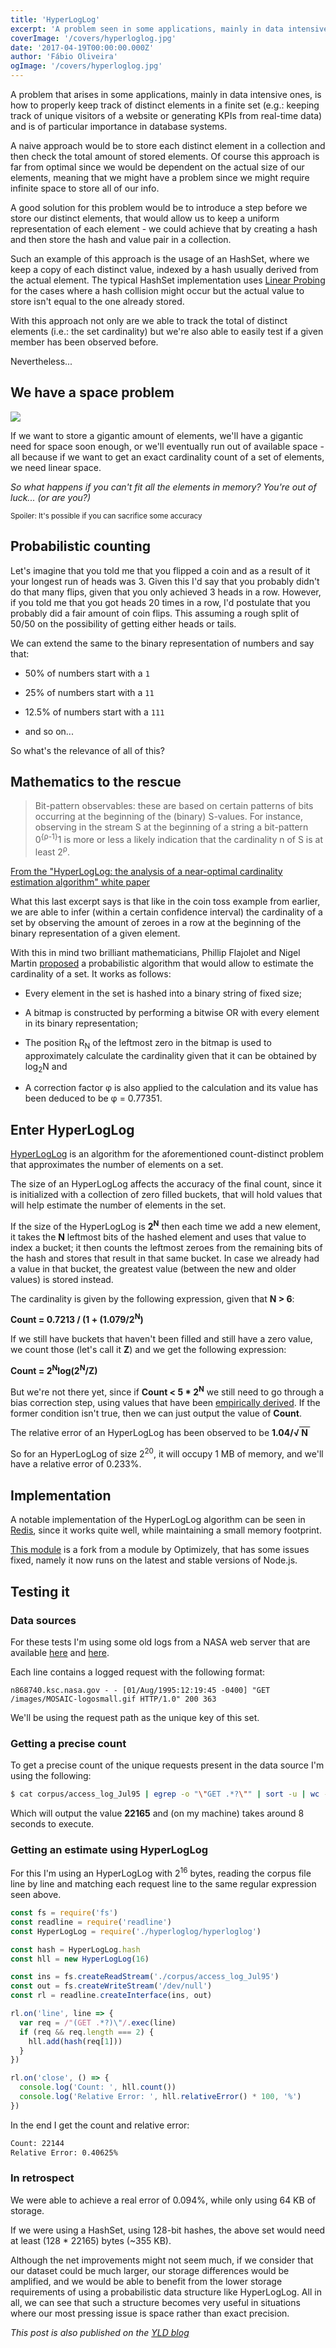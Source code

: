 ```yaml
---
title: 'HyperLogLog'
excerpt: 'A problem seen in some applications, mainly in data intensive ones, is how to properly keep track of distinct elements in a finite set and is of particular importance in database systems.'
coverImage: '/covers/hyperloglog.jpg'
date: '2017-04-19T00:00:00.000Z'
author: 'Fábio Oliveira'
ogImage: '/covers/hyperloglog.jpg'
---
```

A problem that arises in some applications, mainly in data intensive ones, is how to properly keep track of distinct elements in a finite set (e.g.: keeping track of unique visitors of a website or generating KPIs from real-time data) and is of particular importance in database systems.

A naive approach would be to store each distinct element in a collection and then check the total amount of stored elements. Of course this approach is far from optimal since we would be dependent on the actual size of our elements, meaning that we might have a problem since we might require infinite space to store all of our info.

A good solution for this problem would be to introduce a step before we store our distinct elements, that would allow us to keep a uniform representation of each element - we could achieve that by creating a hash and then store the hash and value pair in a collection.

Such an example of this approach is the usage of an HashSet, where we keep a copy of each distinct value, indexed by a hash usually derived from the actual element.
The typical HashSet implementation uses [Linear Probing][1] for the cases where a hash collision might occur but the actual value to store isn't equal to the one already stored.

With this approach not only are we able to track the total of distinct elements (i.e.: the set cardinality) but we're also able to easily test if a given member has been observed before.

Nevertheless...

## We have a space problem

![](//68.media.tumblr.com/tumblr_mbj1z8XQBI1rxdkjwo1_500.gif)

If we want to store a gigantic amount of elements, we'll have a gigantic need for space soon enough, or we'll eventually run out of available space - all because if we want to get an exact cardinality count of a set of elements, we need linear space.

_So what happens if you can't fit all the elements in memory? You're out of luck... (or are you?)_

<sub>Spoiler: It's possible if you can sacrifice some accuracy</sub>

## Probabilistic counting

Let's imagine that you told me that you flipped a coin and as a result of it your longest run of heads was 3. Given this I'd say that you probably didn't do that many flips, given that you only achieved 3 heads in a row.
However, if you told me that you got heads 20 times in a row, I'd postulate that you probably did a fair amount of coin flips. This assuming a rough split of 50/50 on the possibility of getting either heads or tails.

We can extend the same to the binary representation of numbers and say that:

* 50% of numbers start with a `1`

* 25% of numbers start with a `11`

* 12.5% of numbers start with a `111`

* and so on...


So what's the relevance of all of this?

## Mathematics to the rescue

<blockquote>
Bit-pattern observables: these are based on certain patterns of bits occurring at the beginning of the (binary) S-values. For instance, observing in the stream S at the beginning of a string a bit-pattern 0<sup>{&rho;-1}</sup>1 is more or less a likely indication that the cardinality n of S is at least 2<sup>&rho;</sup>.
</blockquote>

[From the "HyperLogLog: the analysis of a near-optimal
cardinality estimation algorithm" white paper][2]

What this last excerpt says is that like in the coin toss example from earlier, we are able to infer (within a certain confidence interval) the cardinality of a set by observing the amount of zeroes in a row at the beginning of the binary representation of a given element.

With this in mind two brilliant mathematicians, Phillip Flajolet and Nigel Martin [proposed][3] a probabilistic algorithm that would allow to estimate the cardinality of a set. It works as follows:

- Every element in the set is hashed into a binary string of fixed size;

- A bitmap is constructed by performing a bitwise OR with every element in its binary representation;

- The position R<sub>N</sub> of the leftmost zero in the bitmap is used to approximately calculate the cardinality given that it can be obtained by log<sub>2</sub>N and

- A correction factor &phi; is also applied to the calculation and its value has been deduced to be &phi; = 0.77351.

## Enter HyperLogLog

[HyperLogLog][2] is an algorithm for the aforementioned count-distinct problem that approximates the number of elements on a set.

The size of an HyperLogLog affects the accuracy of the final count, since it is initialized with a collection of zero filled buckets, that will hold values that will help estimate the number of elements in the set.

If the size of the HyperLogLog is **2<sup>N</sup>** then each time we add a new element, it takes the **N** leftmost bits of the  hashed element and uses that value to index a bucket; it then counts the leftmost zeroes from the remaining bits of the hash and stores that result in that same bucket.
In case we already had a value in that bucket, the greatest value (between the new and older values) is stored instead.

The cardinality is given by the following expression, given that **N > 6**:

**Count = 0.7213 / (1 + (1.079/2<sup>N</sup>)**

If we still have buckets that haven't been filled and still have a zero value, we count those (let's call it **Z**) and we get the following expression:

**Count = 2<sup>N</sup>log(2<sup>N</sup>/Z)**

But we're not there yet, since if **Count < 5 * 2<sup>N</sup>** we still need to go through a bias correction step, using values that have been [empirically derived][4]. If the former condition isn't true, then we can just output the value of **Count**.

The relative error of an HyperLogLog has been observed to be **1.04/&radic;<span style="text-decoration:overline;">&nbsp;N&nbsp;</span>**

So for an HyperLogLog of size 2<sup>20</sup>, it will occupy 1 MB of memory, and we'll have a relative error of 0.233%.

## Implementation

A notable implementation of the HyperLogLog algorithm can be seen in [Redis][5], since it works quite well, while maintaining a small memory footprint.

[This module][6] is a fork from a module by Optimizely, that has some issues fixed, namely it now runs on the latest and stable versions of Node.js.

## Testing it

### Data sources

For these tests I'm using some old logs from a NASA web server that are available [here][1] and [here][2].

Each line contains a logged request with the following format:

```
n868740.ksc.nasa.gov - - [01/Aug/1995:12:19:45 -0400] "GET /images/MOSAIC-logosmall.gif HTTP/1.0" 200 363
```

We'll be using the request path as the unique key of this set.

### Getting a precise count

To get a precise count of the unique requests present in the data source I'm using the following:

```sh
$ cat corpus/access_log_Jul95 | egrep -o "\"GET .*?\"" | sort -u | wc -l
```

Which will output the value **22165** and (on my machine) takes around 8 seconds to execute.

### Getting an estimate using HyperLogLog

For this I'm using an HyperLogLog with 2<sup>16</sup> bytes, reading the corpus file line by line and matching each request line to the same regular expression seen above.

```javascript
const fs = require('fs')
const readline = require('readline')
const HyperLogLog = require('./hyperloglog/hyperloglog')

const hash = HyperLogLog.hash
const hll = new HyperLogLog(16)

const ins = fs.createReadStream('./corpus/access_log_Jul95')
const out = fs.createWriteStream('/dev/null')
const rl = readline.createInterface(ins, out)

rl.on('line', line => {
  var req = /"(GET .*?)\"/.exec(line)
  if (req && req.length === 2) {
    hll.add(hash(req[1]))
  }
})

rl.on('close', () => {
  console.log('Count: ', hll.count())
  console.log('Relative Error: ', hll.relativeError() * 100, '%')
})
```

In the end I get the count and relative error:

```sh
Count: 22144
Relative Error: 0.40625%
```

### In retrospect

We were able to achieve a real error of 0.094%, while only using 64 KB of storage.

If we were using a HashSet, using 128-bit hashes, the above set would need at least (128 * 22165) bytes (~355 KB).

Although the net improvements might not seem much, if we consider that our dataset could be much larger, our storage differences would be amplified, and we would be able to benefit from the  lower storage requirements of using a probabilistic data structure like HyperLogLog. All in all, we can see that such a structure becomes very useful in situations where our most pressing issue is space rather than exact precision.

_This post is also published on the [YLD blog][9]_

[1]: https://www.cs.rmit.edu.au/online/blackboard/chapter/05/documents/contribute/chapter/05/linear-probing.html

[2]: https://algo.inria.fr/flajolet/Publications/FlFuGaMe07.pdf

[3]: https://algo.inria.fr/flajolet/Publications/FlMa85.pdf

[4]: https://static.googleusercontent.com/media/research.google.com/en/us/pubs/archive/40671.pdf

[5]: https://antirez.com/news/75

[6]: https://github.com/foliveira/hyperloglog

[7]: https://ita.ee.lbl.gov/html/contrib/NASA-HTTP.html

[8]: https://ita.ee.lbl.gov/html/contrib/Calgary-HTTP.html

[9]: https://www.yld.io/blog/hyperloglog-a-probabilistic-data-structure/
